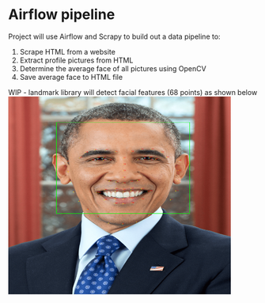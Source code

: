 # Airflow pipeline

Project will use Airflow and Scrapy to build out a data pipeline to:
 1. Scrape HTML from a website
 2. Extract profile pictures from HTML
 3. Determine the average face of all pictures using OpenCV
 4. Save average face to HTML file
 
 WIP - landmark library will detect facial features (68 points) as shown below  
<img src="/averageface/images/barak-obama-landmarks.png" height="400" width="450"/>
